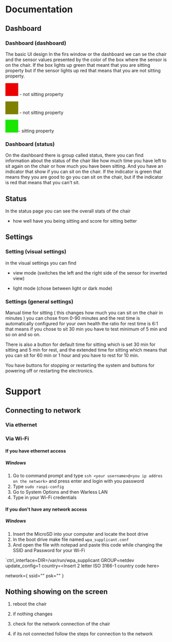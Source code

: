 # Documentation
## Dashboard
### Dashboard (dashboard)

The basic UI design
In the firs window or the dashboard we can se the chair and the sensor values presented by the color of the box where the sensor is on the chair. If the box lights up green that meant that you are sitting property but if the sensor lights up red that means that you are not sitting property. 

![image-20210211160359658](https://github.com/Macka323/chair/blob/main/images/image-20210211160359658.png?raw=true) - not sitting property

![image-20210211161725392](https://github.com/Macka323/chair/blob/main/images/image-20210211161725392.png?raw=true) - not sitting property

![image-20210211155147449](https://github.com/Macka323/chair/blob/main/images/image-20210211155147449.png?raw=true)- sitting property

### Dashboard (status)

On the dashboard there is group called status, there you can find information about the status of the chair like how much time you have left to sit again on the chair or how much you have been sitting. And you have an indicator that show if you can sit on the chair. If the indicator is green that means they you are good to go you can sit on the chair, but if the indicator is red that means that you can't sit. 

## Status 

In the status page you can see the overall stats of the chair

- how well have you being sitting and score for sitting better


## Settings

### Setting (visual settings)

in the visual settings you can find 
- view mode (switches the left and the right side of the sensor for inverted view)

- light mode (chose between light or dark mode)


### Settings (general settings)

Manual time for sitting ( this changes how much you can sit on the chair in minutes ) you can chose from 0-90 minutes and the rest time is automatically configured for your own health
the ratio for rest time is 6:1 that means if you chose to sit 30 min you have to test minimum of 5 min and so on and so on.

There is also a button for default time for sitting which is set 30 min for sitting and 5 min for rest, and the extended time for sitting which means that you can sit for 60 min or 1 hour and you have to rest for 10 min.

You have buttons for stopping or restarting the system and buttons for powering off or restarting the electronics.


# Support

## Connecting to network

### Via ethernet

  

### Via Wi-Fi

#### If you have ethernet access 

##### Windows
1. Go to command prompt and type `ssh <your username>@<you ip addres on the network>` and press enter and login with you password
2. Type `sudo raspi-config` 
3. Go to System Options and then Warless LAN 
4. Type in your Wi-Fi credentials

#### If you don't have any network access
##### Windows 
1. Insert the MicroSD into your computer and locate the boot drive
2. In the boot drive make file named `wpa_supplicant.conf` 
3. And open the file with notepad and paste this code while changing the SSID and Password for your Wi-Fi

`ctrl_interface=DIR=/var/run/wpa_supplicant GROUP=netdev
update_config=1
country=<Insert 2 letter ISO 3166-1 country code here>

network={
 ssid="<Name of your wireless LAN>"
 psk="<Password for your wireless LAN>"
}


## Nothing showing on the screen


1. reboot the chair 

2. if nothing changes 

3. check for the network connection of the chair 

4. if its not connected follow the steps for connection to the network

